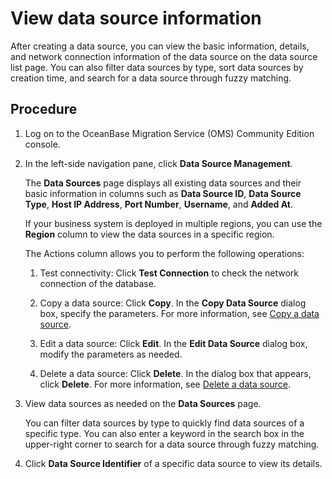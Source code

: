 # View data source information

After creating a data source, you can view the basic information, details, and network connection information of the data source on the data source list page. You can also filter data sources by type, sort data sources by creation time, and search for a data source through fuzzy matching.

## Procedure

1. Log on to the OceanBase Migration Service (OMS) Community Edition console.

2. In the left-side navigation pane, click **Data Source Management**.

   The **Data Sources** page displays all existing data sources and their basic information in columns such as **Data Source ID**, **Data Source Type**, **Host IP Address**, **Port Number**, **Username**, and **Added At**.

   If your business system is deployed in multiple regions, you can use the **Region** column to view the data sources in a specific region.

   The Actions column allows you to perform the following operations:

   1. Test connectivity: Click **Test Connection** to check the network connection of the database.

   2. Copy a data source: Click **Copy**. In the **Copy Data Source** dialog box, specify the parameters. For more information, see [Copy a data source](../2.manage-data-sources/3.copy-data-source.md).

   3. Edit a data source: Click **Edit**. In the **Edit Data Source** dialog box, modify the parameters as needed.

   4. Delete a data source: Click **Delete**. In the dialog box that appears, click **Delete**. For more information, see [Delete a data source](../2.manage-data-sources/5.delete-a-data-source.md).

3. View data sources as needed on the **Data Sources** page.

   You can filter data sources by type to quickly find data sources of a specific type. You can also enter a keyword in the search box in the upper-right corner to search for a data source through fuzzy matching.

4. Click **Data Source Identifier** of a specific data source to view its details.
